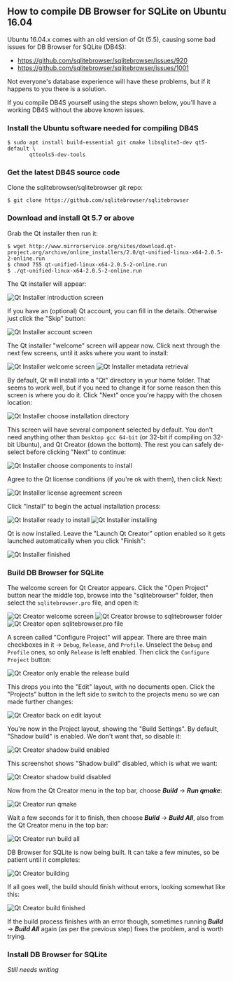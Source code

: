 ## How to compile DB Browser for SQLite on Ubuntu 16.04

Ubuntu 16.04.x comes with an old version of Qt (5.5), causing some bad issues for DB Browser for SQLite (DB4S):

* https://github.com/sqlitebrowser/sqlitebrowser/issues/920
* https://github.com/sqlitebrowser/sqlitebrowser/issues/1001

Not everyone's database experience will have these problems, but if it happens to you there is a solution.

If you compile DB4S yourself using the steps shown below, you'll have a working DB4S without the above known issues.

### Install the Ubuntu software needed for compiling DB4S

    $ sudo apt install build-essential git cmake libsqlite3-dev qt5-default \
           qttools5-dev-tools


### Get the latest DB4S source code

Clone the sqlitebrowser/sqlitebrowser git repo:

    $ git clone https://github.com/sqlitebrowser/sqlitebrowser


### Download and install Qt 5.7 or above

Grab the Qt installer then run it:

```
$ wget http://www.mirrorservice.org/sites/download.qt-project.org/archive/online_installers/2.0/qt-unified-linux-x64-2.0.5-2-online.run
$ chmod 755 qt-unified-linux-x64-2.0.5-2-online.run
$ ./qt-unified-linux-x64-2.0.5-2-online.run
```

The Qt installer will appear:

![Qt Installer introduction screen](https://github.com/sqlitebrowser/db4s-screenshots/raw/master/wiki/ubuntu_16.04/00_qt_installer_intro_screen.png)

If you have an (optional) Qt account, you can fill in the details.  Otherwise just click the "Skip" button:

![Qt Installer account screen](https://github.com/sqlitebrowser/db4s-screenshots/raw/master/wiki/ubuntu_16.04/01_qt_installer_account_screen.png)

The Qt installer "welcome" screen will appear now.  Click next through the next few screens, until it asks where you want to install:

![Qt Installer welcome screen](https://github.com/sqlitebrowser/db4s-screenshots/raw/master/wiki/ubuntu_16.04/02_qt_installer_welcome_screen.png)
![Qt Installer metadata retrieval](https://github.com/sqlitebrowser/db4s-screenshots/raw/master/wiki/ubuntu_16.04/03_qt_installer_metadata_retrieval.png)

By default, Qt will install into a "Qt" directory in your home folder.  That seems to work well, but if you need to change it for some reason then this screen is where you do it.  Click "Next" once you're happy with the chosen location:

![Qt Installer choose installation directory](https://github.com/sqlitebrowser/db4s-screenshots/raw/master/wiki/ubuntu_16.04/04_qt_installer_choose_install_dir.png)

This screen will have several component selected by default.  You don't need anything other than `Desktop gcc 64-bit` (or 32-bit if compiling on 32-bit Ubuntu), and Qt Creator (down the bottom).  The rest you can safely de-select before clicking "Next" to continue:

![Qt Installer choose components to install](https://github.com/sqlitebrowser/db4s-screenshots/raw/master/wiki/ubuntu_16.04/05_qt_installer_choose_components.png)

Agree to the Qt license conditions (if you're ok with them), then click Next:

![Qt Installer license agreement screen](https://github.com/sqlitebrowser/db4s-screenshots/raw/master/wiki/ubuntu_16.04/06_qt_installer_license_agreement.png)

Click "Install" to begin the actual installation process:

![Qt Installer ready to install](https://github.com/sqlitebrowser/db4s-screenshots/raw/master/wiki/ubuntu_16.04/07_qt_installer_ready.png)
![Qt Installer installing](https://github.com/sqlitebrowser/db4s-screenshots/raw/master/wiki/ubuntu_16.04/08_qt_installer_installing.png)

Qt is now installed.  Leave the "Launch Qt Creator" option enabled so it gets launched automatically when you click "Finish":

![Qt Installer finished](https://github.com/sqlitebrowser/db4s-screenshots/raw/master/wiki/ubuntu_16.04/09_qt_installer_finished.png)


### Build DB Browser for SQLite

The welcome screen for Qt Creator appears.  Click the "Open Project" button near the middle top, browse into the "sqlitebrowser" folder, then select the `sqlitebrowser.pro` file, and open it:

![Qt Creator welcome screen](https://github.com/sqlitebrowser/db4s-screenshots/raw/master/wiki/ubuntu_16.04/10_qt_creator_welcome_screen.png)
![Qt Creator browse to sqlitebrowser folder](https://github.com/sqlitebrowser/db4s-screenshots/raw/master/wiki/ubuntu_16.04/11_qt_creator_open_sqlitebrowser_dir.png)
![Qt Creator open sqlitebrowser.pro file](https://github.com/sqlitebrowser/db4s-screenshots/raw/master/wiki/ubuntu_16.04/12_qt_creator_open_sqlitebrowser_project_file.png)

A screen called "Configure Project" will appear.  There are three main checkboxes in it → `Debug`, `Release`, and `Profile`.  Unselect the `Debug` and `Profile` ones, so only `Release` is left enabled.  Then click the `Configure Project` button:

![Qt Creator only enable the release build](https://github.com/sqlitebrowser/db4s-screenshots/raw/master/wiki/ubuntu_16.04/13_qt_creator_select_release_build.png)

This drops you into the "Edit" layout, with no documents open.  Click the "Projects" button in the left side to switch to the projects menu so we can made further changes:

![Qt Creator back on edit layout](https://github.com/sqlitebrowser/db4s-screenshots/raw/master/wiki/ubuntu_16.04/14_qt_creator_edit_layout.png)

You're now in the Project layout, showing the "Build Settings".  By default, "Shadow build" is enabled.  We don't want that, so disable it:

![Qt Creator shadow build enabled](https://github.com/sqlitebrowser/db4s-screenshots/raw/master/wiki/ubuntu_16.04/15_qt_creator_shadow_build_enabled.png)

This screenshot shows "Shadow build" disabled, which is what we want:

![Qt Creator shadow build disabled](https://github.com/sqlitebrowser/db4s-screenshots/raw/master/wiki/ubuntu_16.04/16_qt_creator_shadow_build_disabled.png)

Now from the Qt Creator menu in the top bar, choose ***Build*** → ***Run qmake***:

![Qt Creator run qmake](https://github.com/sqlitebrowser/db4s-screenshots/raw/master/wiki/ubuntu_16.04/17_qt_creator_run_qmake.png)

Wait a few seconds for it to finish, then choose ***Build*** → ***Build All***, also from the Qt Creator menu in the top bar:

![Qt Creator run build all](https://github.com/sqlitebrowser/db4s-screenshots/raw/master/wiki/ubuntu_16.04/18_qt_creator_run_build_all.png)

DB Browser for SQLite is now being built.  It can take a few minutes, so be patient until it completes:

![Qt Creator building](https://github.com/sqlitebrowser/db4s-screenshots/raw/master/wiki/ubuntu_16.04/19_qt_creator_building.png)

If all goes well, the build should finish without errors, looking somewhat like this:

![Qt Creator build finished](https://github.com/sqlitebrowser/db4s-screenshots/raw/master/wiki/ubuntu_16.04/20_qt_creator_build_complete.png)

If the build process finishes with an error though, sometimes running ***Build*** → ***Build All*** again (as per the previous step) fixes the problem, and is worth trying.

### Install DB Browser for SQLite

*Still needs writing*